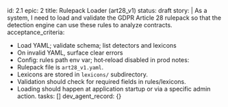 id: 2.1
epic: 2
title: Rulepack Loader (art28_v1)
status: draft
story: |
  As a system, I need to load and validate the GDPR Article 28 rulepack so that the detection engine can use these rules to analyze contracts.
acceptance_criteria:
  - Load YAML; validate schema; list detectors and lexicons
  - On invalid YAML, surface clear errors
  - Config: rules path env var; hot‑reload disabled in prod
notes:
  - Rulepack file is `art28_v1.yaml`.
  - Lexicons are stored in `lexicons/` subdirectory.
  - Validation should check for required fields in rules/lexicons.
  - Loading should happen at application startup or via a specific admin action.
tasks: []
dev_agent_record: {}